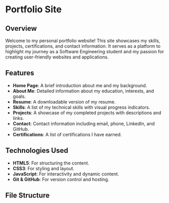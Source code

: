# Portfolio Site

## Overview
Welcome to my personal portfolio website! This site showcases my skills, projects, certifications, and contact information. It serves as a platform to highlight my journey as a Software Engineering student and my passion for creating user-friendly websites and applications.

## Features
- **Home Page**: A brief introduction about me and my background.
- **About Me**: Detailed information about my education, interests, and goals.
- **Resume**: A downloadable version of my resume.
- **Skills**: A list of my technical skills with visual progress indicators.
- **Projects**: A showcase of my completed projects with descriptions and links.
- **Contact**: Contact information including email, phone, LinkedIn, and GitHub.
- **Certifications**: A list of certifications I have earned.

## Technologies Used
- **HTML5**: For structuring the content.
- **CSS3**: For styling and layout.
- **JavaScript**: For interactivity and dynamic content.
- **Git & GitHub**: For version control and hosting.

## File Structure